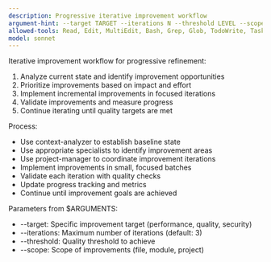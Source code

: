 ```yaml
---
description: Progressive iterative improvement workflow
argument-hint: --target TARGET --iterations N --threshold LEVEL --scope SCOPE
allowed-tools: Read, Edit, MultiEdit, Bash, Grep, Glob, TodoWrite, Task
model: sonnet
---
```


Iterative improvement workflow for progressive refinement:
1. Analyze current state and identify improvement opportunities
2. Prioritize improvements based on impact and effort
3. Implement incremental improvements in focused iterations
4. Validate improvements and measure progress
5. Continue iterating until quality targets are met

Process:
- Use context-analyzer to establish baseline state
- Use appropriate specialists to identify improvement areas
- Use project-manager to coordinate improvement iterations
- Implement improvements in small, focused batches
- Validate each iteration with quality checks
- Update progress tracking and metrics
- Continue until improvement goals are achieved

Parameters from $ARGUMENTS:
- --target: Specific improvement target (performance, quality, security)
- --iterations: Maximum number of iterations (default: 3)
- --threshold: Quality threshold to achieve
- --scope: Scope of improvements (file, module, project)
